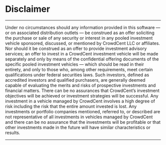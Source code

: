 # Disclaimer

--------------------------------------

Under no circumstances should any information provided in this software — or on associated distribution outlets — be construed as an offer soliciting the purchase or sale of any security or interest in any pooled investment vehicle sponsored, discussed, or mentioned by CrowdCent LLC or affiliates. Nor should it be construed as an offer to provide investment advisory services; an offer to invest in a CrowdCent investment vehicle will be made separately and only by means of the confidential offering documents of the specific pooled investment vehicles — which should be read in their entirety, and only to those who, among other requirements, meet certain qualifications under federal securities laws. Such investors, defined as accredited investors and qualified purchasers, are generally deemed capable of evaluating the merits and risks of prospective investments and financial matters. There can be no assurances that CrowdCent’s investment objectives will be achieved or investment strategies will be successful. Any investment in a vehicle managed by CrowdCent involves a high degree of risk including the risk that the entire amount invested is lost. Any investments or portfolio companies mentioned, referred to, or described are not representative of all investments in vehicles managed by CrowdCent and there can be no assurance that the investments will be profitable or that other investments made in the future will have similar characteristics or results.

--------------------------------------
